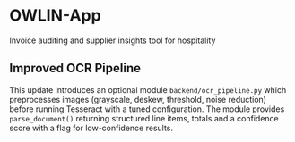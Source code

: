 # OWLIN-App
Invoice auditing and supplier insights tool for hospitality

## Improved OCR Pipeline
This update introduces an optional module `backend/ocr_pipeline.py` which preprocesses images (grayscale, deskew, threshold, noise reduction) before running Tesseract with a tuned configuration. The module provides `parse_document()` returning structured line items, totals and a confidence score with a flag for low-confidence results.
